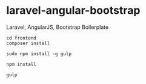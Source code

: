 # laravel-angular-bootstrap
Laravel, AngularJS, Bootstrap Boilerplate

```
cd frontend
composer install
```

```
sudo npm install -g gulp
```

```
npm install
```

```
gulp
```

